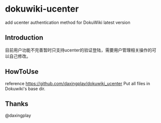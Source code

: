 # dokuwiki-ucenter
add ucenter authentication method for DokuWiki latest version


 Introduction
--------------
目前用户功能不完善暂时只支持ucenter的验证登陆，需要用户管理相关操作的可以自己修改。

HowToUse
----------
reference https://github.com/daxingplay/dokuwiki_ucenter
Put all files in Dokuwiki's base dir.


Thanks
----------
@daxingplay
